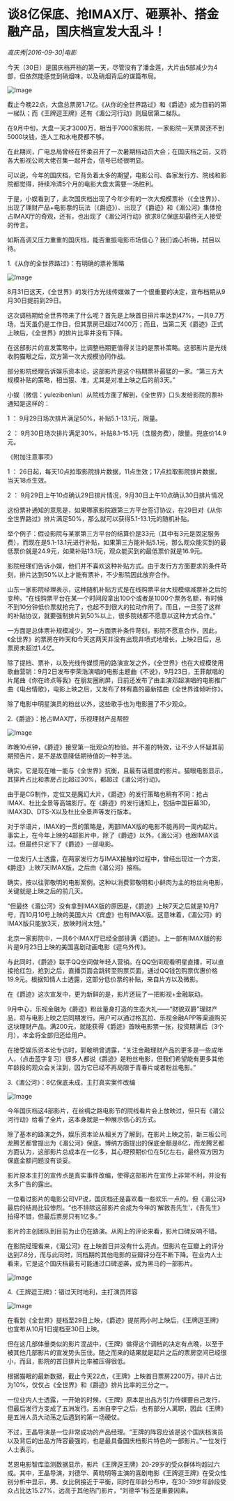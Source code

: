 # 谈8亿保底、抢IMAX厅、砸票补、搭金融产品，国庆档宣发大乱斗！

*高庆秀|2016-09-30|电影*

今天（30日）是国庆档开档的第一天，尽管没有了潘金莲，大片由5部减少为4部，但依然能感觉到硝烟味，以及硝烟背后的谋篇布局。

![Image](http://static.ylzbl.com/uploads/ueditor/php/upload/image/20170727/1501145484279423.jpg)

截止今晚22点，大盘总票房1.7亿。《从你的全世界路过》和《爵迹》成为目前的第一梯队；而《王牌逗王牌》还有《湄公河行动》则屈居第二梯队。

在9月中旬，大盘一天才3000万，相当于7000家影院，一家影院一天票房还不到5000块钱，连人工和水电费都不够。

在此期间，广电总局曾经在怀柔召开了一次暑期档动员大会；在国庆档之前，又将各大影视公司大佬召集一起开会，信号已经很明显。

可以说，今年的国庆档，它背负着太多的期望，电影公司、各家发行方、院线和影院都觉得，持续冷清5个月的电影大盘太需要一场胜利。

于是，小娱看到了，此次国庆档出现了今年少有的一次大规模票补（《全世界》）、出现了理财产品+电影票的玩法（《爵迹》）、出现了《爵迹》和《湄公河》集体抢占IMAX厅的奇观，还有，也出现了《湄公河行动》欲求8亿保底却最终无人接受的传言。

如斯高调又压力重重的国庆档，能否重振电影市场信心？我们诚心祈祷，拭目以待。

1.《从你的全世界路过》：有明确的票补策略

![Image](http://p2.pstatp.com/large/31cd0001c4d82c3c5424)

8月31日这天，《全世界》的发行方光线传媒做了一个很重要的决定，宣布档期从9月30日提前到29日。

这次调档期给全世界带来了什么呢？首先是上映首日排片率达到47%，一共9.7万场，当天虽仍是工作日，但其票房已超过7400万；而且，当第二天《爵迹》正式上映后，《全世界》的排片比率并没有下降。

在这部影片的宣发策略中，比调整档期更值得关注的是票补策略。这部影片是光线收购猫眼之后，双方第一次大规模协同作战。

部分影院经理告诉娱乐资本论，这部影片是这个档期票补最猛的一家。“第三方大规模补贴的策略，相当狠、准，尤其是对准上映之后的前3天。”

小娱（微信：yulezibenlun）从院线方面了解到，《全世界》口头发给影院的票补通知是这样的：

1 ： 9月29日场次排片满足50%，补贴5.1-13.1元，限量。

2 ： 9月30日场次排片满足30%，补贴8.1-15.1元（含服务费），限量。兜底价14.9元。

《附加注意事项》

1 ： 26日起，每天10点拉取影院排片数据，11点生效；17点拉取影院排片数据，当天18点生效。

2 ： 9月29日上午10点确认29日排片情况，9月30日上午10点确认30日排片情况

这份票补通知的意思是，如果哪家影院跟第三方平台签订协议，在29日对《从你全世界路过》排片满足50%，那么就可以获得5.1-13.1元的随机补贴。

举个例子：假设影院与某家第三方平台的结算价是33元（其中有3元是固定服务费），而现在是5.1-13.1元进行补贴，如果第三方能补贴5.1元，那么观众能买到的最低票价就是24.9元，如果补贴13.1元，观众能买到的最低票价就是16.9元。

影院经理们告诉小娱，他们并不喜欢这种补贴方式。由于发行方方面要求的条件苛刻，排片达到50%以上才能有票补，不少影院因此放弃合作。

山东一家影院经理表示，这种随机补贴方式是在线购票平台大规模缩减票补之后的变种。“在线购票平台在某一个时间段拿出100个或者是1000个票务名额，有时候不到10分钟低价票就抢完了，也起不到很大的拉动作用了。而且，一旦签了这样的补贴协议，就要强制排片到50%以上，很多院线都不愿意以这种方式合作。”

一方面是总体票补规模减少，另一方面票补条件苛刻，影院不愿意合作，因此，《全世界》的票房在昨天和今天这两天并没有出现井喷式地增长，上映2日后，总票房未超过1.4亿。

除了提档、票补，以及光线传媒惯用的路演宣发之外，《全世界》也在大规模使用歌曲营销：9月2日发布李荣浩演唱的电影主题曲《不说》，9月23日，王菲献唱的片尾曲《你在终点等我》在朋友圈刷屏，日前还发布了由主演邓超演唱的电影推广曲《电台情歌》，电影上映之后，又发布了林宥嘉的最新插曲《全世界谁倾听你》。

除了电影中明星演员的粉丝以外，这些歌手也为电影圈了不少观众。

2.《爵迹》：抢占IMAX厅，乐视理财产品帮腔

![Image](http://p2.pstatp.com/large/31c700048485dd3dd16c)

昨晚10点钟，《爵迹》接受第一批观众的检验。并不差的特效，让不少人怀疑其前期预告片，是不是故意降低期待值的一种手法。

确实，它是现在唯一能与《全世界》抗衡，且最有话题度的影片。猫眼电影显示，其排片占比和票房占比超过30%，都超过《湄公河行动》。

由于是CG制作，定位又是魔幻大片，《爵迹》的发行策略也稍有不同：抢占IMAX、杜比全景等高端影厅。在《爵迹》的发行通知上，包括中国巨幕3D，IMAX3D、DTS-X以及杜比全景声等发行版本。

对于华语片，IMAX的一贯的策略是，两部IMAX版的电影不能再同一周内起片。事实上，在今年上映的4部影片中，除了《爵迹》以外，《湄公河》也跟IMAX谈过。但最终只定下了《爵迹》一部电影。

一位发行人士透露，在两家发行方与IMAX接触的过程中，曾经出现过一个方案，《爵迹》上映7天IMAX版，之后由《湄公河》接档。

确实，按以往郭敬明的电影案例，这种以消费郭敬明和小鲜肉为主的粉丝向电影，关键就是上映之后的前几天。

“但最终《湄公河》没有拿到IMAX版的原因是，《爵迹》上映7天之后就是10月7号，而10月10号上映的美国大片《宾虚》也有IMAX版。这意味着，《湄公河》的IMAX版只能放3天，放映时间太短。”

北京一家影院中，一共6个IMAX厅已经全部排满《爵迹》。上一部有IMAX版的影片是9月23日上映的美国喜剧动画电影《逗鸟外传》。

与此同时，《爵迹》联手QQ空间做年轻人营销。在QQ空间观看明星直播，可以直接抢红包，抢到之后，直播页面会跳转至购票页面，通过QQ钱包购票优惠价格19.9元。根据知情人士透露，这部分低价票的补贴，来自片方以及微影。

在《爵迹》这次宣发中，更为新鲜的是，影片还玩了一把影视+金融联动。

9月中心，乐视金融为《爵迹》粉丝量身打造的生态大礼——“财貌双爵”理财产品，将与电影上映之后同期发行。用户可以通过格瓦拉、乐视金融APP等渠道购买这块理财产品。满200元，就能获得《爵迹》首映电影票一张，投资期满后（3个月），本金将全部归还给用户。

在接受娱乐资本论专访时，郭敬明曾透露，“关注金融理财产品的更多是一些成年人，（点击蓝字复习）很多人都说《爵迹》是粉丝电影，但我们希望能有更多其他年龄段的观众会关注到，因为它已经不再局限于青春片或者粉丝电影。”

3.《湄公河》：8亿保底未成，主打真实案件改编

![Image](http://p2.pstatp.com/large/31cd0001c4d9659962f7)

今年国庆档这4部影片，在丝绸之路电影节的院线看片会上放映过，但只有《湄公河行动》给看了全片，这本身就是一种展示信心的方式。

除了基本的路演之外，娱乐资本论从相关方了解到，在影片上映之前，新三板公司龙腾艺都曾提出为《湄公河》保底。博纳方面提出的保底金额是8亿，而龙腾艺都方面认为，这部影片总成本在一亿多，其心理预期价位在5亿左右。最终双方因为保底金额问题没有谈妥。

影片原本主打的宣传点是真实事件改编，使得这部影片在宣传上非常不利，并没有太多广告的露出。

一位看过影片的电影公司VP说，国庆档还是喜欢看一些欢乐一点的。但《湄公河》最后的结局比较惨烈。“也不排除这部影片会成为今年的‘解救吾先生’，《吾先生》拍得不错，但最后票房只有1亿多。”

影片的主创团队到目前为止仍在路演。从网上的评论来看，影片口碑反响不错。

在影院经理看来，《湄公河》在上映首日并没有什么亮点。但影片在豆瓣上的评分达到7.8分，而与此同时，同档期的其他电影的豆瓣评分在不断下降。在业内人士看来，它是这个国庆档最有可能通过口碑逆袭，成为黑马的一部影片。

![Image](http://p3.pstatp.com/large/31cf0001be4b1eb8b089)

4.《王牌逗王牌》：错过天时地利，主打演员阵容

![Image](http://p1.pstatp.com/large/31c90001c027c05259d2)

在看到《全世界》提档至29日上映，《爵迹》提前两小时上映后，《王牌逗王牌》也宣布从10月1日提档至30日上映。

但在这几部体量类似的影片混战中，《王牌》做得这个调档的决定有点晚，以至于被其他几部影片的宣发势头压住。随之而来的结果就是起片之后的票房空间已经很小，而且，影院的首日排片比率被压得很低。

根据猫眼的最新数据，截止今天22点，《王牌》上映首日票房2200万，排片占比为10%，仅仅占《全世界》和《爵迹》排片比率的三分之一。

一位业内人士透露，一开始的时候，《王牌》原本是出品方引力传媒要自己发行，但最后发行方变成了五洲发行。五洲自李宁之后，也有部分人离职，因此《王牌》是五洲人员大动荡之后遇到的第一场硬仗。

不过，王晶导演是一位非常成功的产品经理。“王牌的阵容应该是这个国庆档演员以及背后的出品方阵容最强的，也是最具备国庆档影片特色的一部影片。”一位发行人士表示。

艺恩电影智库监测数据显示，影片《王牌逗王牌》20-29岁的受众群体均超过六成。其中，王晶导演，刘德华、黄晓明等主演的喜剧电影《王牌逗王牌》在受众性别分析中显示，男、女比例接近于平衡，同时在年龄分布中，在30-39岁年龄段受众占比达15.27%，远高于其他热门影片，“刘德华”标签是重要因素。

